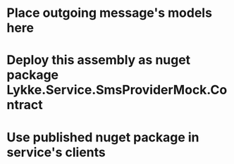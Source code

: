 ﻿# Place outgoing message's models here
# Deploy this assembly as nuget package Lykke.Service.SmsProviderMock.Contract
# Use published nuget package in service's clients
